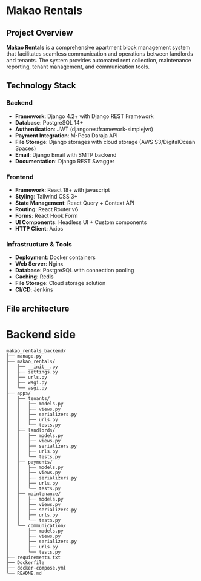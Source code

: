 # Makao Rentals

## Project Overview

**Makao Rentals** is a comprehensive apartment block management system that facilitates seamless communication and operations between landlords and tenants. The system provides automated rent collection, maintenance reporting, tenant management, and communication tools.

## Technology Stack

### Backend
- **Framework**: Django 4.2+ with Django REST Framework
- **Database**: PostgreSQL 14+
- **Authentication**: JWT (djangorestframework-simplejwt)
- **Payment Integration**: M-Pesa Daraja API
- **File Storage**: Django storages with cloud storage (AWS S3/DigitalOcean Spaces)
- **Email**: Django Email with SMTP backend
- **Documentation**: Django REST Swagger

### Frontend
- **Framework**: React 18+ with javascript
- **Styling**: Tailwind CSS 3+
- **State Management**: React Query + Context API
- **Routing**: React Router v6
- **Forms**: React Hook Form
- **UI Components**: Headless UI + Custom components
- **HTTP Client**: Axios

### Infrastructure & Tools
- **Deployment**: Docker containers
- **Web Server**: Nginx
- **Database**: PostgreSQL with connection pooling
- **Caching**: Redis
- **File Storage**: Cloud storage solution
- **CI/CD**: Jenkins

## File architecture

# Backend side

```
makao_rentals_backend/
├── manage.py
├── makao_rentals/
│   ├── __init__.py
│   ├── settings.py
│   ├── urls.py
│   ├── wsgi.py
│   └── asgi.py
├── apps/
│   ├── tenants/
│   │   ├── models.py
│   │   ├── views.py
│   │   ├── serializers.py
│   │   ├── urls.py
│   │   └── tests.py
│   ├── landlords/
│   │   ├── models.py
│   │   ├── views.py
│   │   ├── serializers.py
│   │   ├── urls.py
│   │   └── tests.py
│   ├── payments/
│   │   ├── models.py
│   │   ├── views.py
│   │   ├── serializers.py
│   │   ├── urls.py
│   │   └── tests.py
│   ├── maintenance/
│   │   ├── models.py
│   │   ├── views.py
│   │   ├── serializers.py
│   │   ├── urls.py
│   │   └── tests.py
│   └── communication/
│       ├── models.py
│       ├── views.py
│       ├── serializers.py
│       ├── urls.py
│       └── tests.py
├── requirements.txt
├── Dockerfile
├── docker-compose.yml
└── README.md
```
